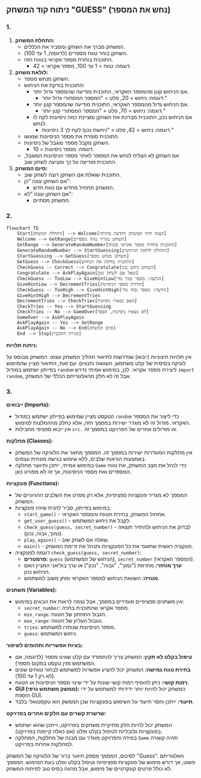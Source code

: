 ## ניתוח קוד המשחק "GUESS" (נחש את המספר)

### 1. <algorithm>
1.  **התחלת המשחק:**
    *   המשחק מברך את השחקן ומסביר את הכללים.
    *   השחקן בוחר טווח מספרים (לדוגמה, 1 עד 100).
    *   התוכנית בוחרת מספר אקראי בטווח הזה.
        *   דוגמה: טווח = 1 עד 100, מספר אקראי = 42.
2.  **לולאת משחק:**
    *   השחקן מנחש מספר.
    *   התוכנית בודקת את הניחוש:
        *   אם הניחוש קטן מהמספר האקראי, התוכנית מודיעה שהמספר גדול יותר.
            *   דוגמה: ניחוש = 20, פלט = "המספר המסתורי גדול יותר."
        *   אם הניחוש גדול מהמספר האקראי, התוכנית מודיעה שהמספר קטן יותר.
            *   דוגמה: ניחוש = 70, פלט = "המספר המסתורי קטן יותר."
        *   אם הניחוש נכון, התוכנית מברכת את השחקן ומציינת כמה ניסיונות לקח לו לנחש.
            *   דוגמה: ניחוש = 42, פלט = "ניחשת נכון! לקח לך 3 ניסיונות."
    *   התוכנית סופרת את מספר הניסיונות שנעשו.
    *   השחקן מקבל מספר מוגבל של ניסיונות.
        *   דוגמה: מספר ניסיונות = 10.
    *   אם השחקן לא הצליח לנחש את המספר לאחר מספר הניסיונות המוגבל, התוכנית מודיעה על כך ומציעה לשחק שוב.
3.  **סיום המשחק:**
    *   התוכנית שואלת אם השחקן רוצה לשחק שוב.
    *   אם השחקן עונה "כן":
        *   המשחק מתחיל מחדש עם טווח חדש.
    *   אם השחקן עונה "לא":
        *   המשחק מסתיים.

### 2. <mermaid>
```mermaid
flowchart TD
    Start[התחלת המשחק] --> Welcome[הצגת חוקי המשחק והודעת פתיחה]
    Welcome --> GetRange[השחקן מגדיר טווח מספרים]
    GetRange --> GenerateRandomNumber[התוכנית בוחרת מספר אקראי בטווח]
    GenerateRandomNumber --> StartGuessing[התחלת לולאת הניחושים]
    StartGuessing --> GetGuess[השחקן מנחש מספר]
    GetGuess --> CheckGuess[התוכנית בודקת את הניחוש]
    CheckGuess -- Correct --> Congratulate[השחקן ניחש נכון]
    Congratulate --> AskPlayAgain[שאל אם לשחק שוב]
    CheckGuess -- TooLow --> GiveHintLow[הודעה: מספר נמוך מדי]
    GiveHintLow --> DecrementTries[הורדת מספר הניסיונות]
    CheckGuess -- TooHigh --> GiveHintHigh[הודעה: מספר גבוה מדי]
    GiveHintHigh --> DecrementTries
    DecrementTries --> CheckTries[האם נשארו ניסיונות]
    CheckTries -- Yes --> StartGuessing
    CheckTries -- No --> GameOver[לא נשארו ניסיונות, הפסד]
    GameOver --> AskPlayAgain
    AskPlayAgain -- Yes --> GetRange
    AskPlayAgain -- No --> End[סיום המשחק]
    End --> Stop[סגירת התוכנית]
```
**ניתוח תלויות:**

אין תלויות חיצוניות (ייבוא) שנדרשות לתיאור תהליך המשחק עצמו. המשחק מבוסס על לוגיקה בסיסית של קלט משתמש, השוואה ותנאים.  עם זאת,  התיאור מציין שהמימוש בפייתון ישתמש במודול `random` ליצירת מספר אקראי. לכן,  במימוש אמיתי נדרש `import random`,  אבל זה לא חלק מהאלגוריתם הכללי של המשחק.

### 3. <explanation>
**ייבואים (Imports):**

*   הטקסט מציין שמימוש בפייתון ישתמש במודול `random` כדי ליצור את המספר האקראי.  מודול זה לא מוגדר ישירות במסמך הזה,  אלא כחלק מההמלצות למימוש.
*   אין ייבוא ספציפי מחבילות `src.` או מודולים אחרים של הפרויקט במסמך זה.

**מחלקות (Classes):**

*   אין מחלקות המוגדרות ישירות במסמך זה. המסמך מתאר את הלוגיקה של המשחק באמצעות הוראות שלבים, ללא שימוש בגישה מונחית עצמים.
*   במימוש אמיתי,  ייתכן ותיווצר מחלקה `Game` כדי לנהל את מצב המשחק, את טווח המספרים ואת מספר הניסיונות, אך זה לא מפורט כאן.

**פונקציות (Functions):**

*   המסמך לא מגדיר פונקציות ספציפיות,  אלא רק מפרט את השלבים ההגיוניים של המשחק.
*   במימוש בפייתון, סביר להניח שיהיו פונקציות:
    *   `start_game()` - אתחול המשחק, בחירת הטווח והמספר האקראי.
    *   `get_user_guess()` - לקבל את ניחוש המשתמש.
    *   `check_guess(guess, secret_number)` - לבדוק את הניחוש ולהחזיר תוצאה (נמוך, גבוה, נכון).
    *   `play_again()` - שאלה אם לשחק שוב.
    *   `main()` - פונקציה ראשית שתאגד את כל הפונקציות ותנהל את זרימת המשחק.
*   דוגמה לפונקציה `check_guess(guess, secret_number)`:
    *   **פרמטרים:** `guess` (הניחוש של המשתמש), `secret_number` (המספר האקראי).
    *   **ערך מוחזר:** מחרוזת ("נמוך", "גבוה", "נכון") או ערך בוליאני המציין האם הניחוש נכון.
    *   **מטרה:** השוואת הניחוש למספר האקראי ומתן משוב למשתמש.

**משתנים (Variables):**

*   אין משתנים ספציפיים מוגדרים במסמך, אבל נצפה לראות את הבאים במימוש:
    *   `secret_number`: מספר אקראי שהתוכנית בחרה.
    *   `min_range`: הגבול התחתון של הטווח.
    *   `max_range`: הגבול העליון של הטווח.
    *   `tries`: מספר הניסיונות שנותרו למשתמש.
    *   `guess`: ניחוש המשתמש.

**בעיות אפשריות ותחומים לשיפור:**

*   **טיפול בקלט לא תקין:** המשחק צריך להתמודד עם קלט שאינו מספר (לדוגמה, אם המשתמש מזין טקסט במקום מספר).
*   **בחירת טווח גמישה:** המשחק יכול להציע אפשרות למשתמש לבחור טווחים שונים (לא רק 1 עד 100).
*   **רמות קושי:** ניתן להוסיף רמות קושי שונות על ידי שינוי מספר הניסיונות או הטווח.
*   **GUI (ממשק משתמש גרפי):** המשחק יכול להיות יותר ידידותי למשתמש על ידי הוספת GUI.
*   **תיעוד:** ייתכן וחסר תיעוד על השימוש בפונקציות שכן הממשק הוא טקסטואלי בלבד.

**שרשרת קשרים עם חלקים אחרים בפרויקט:**

*   המשחק יכול להיות חלק מתיקיית משחקים בפרויקט, וייתכן שהוא ישתמש בפונקציות גלובליות לטיפול בקלט ופלט (אם כאלה קיימות בפרויקט).
*   במידה והפרויקט מוגדר עם מבנה של מחלקות, המחלקה `Game` תהיה קשורה למחלקות אחרות בפרויקט.

לסיכום, המסמך מספק תיאור ברור של הלוגיקה של המשחק "Guess".  האלגוריתם פשוט,  אך דורש מימוש של פונקציות ספציפיות וטיפול בקלט ופלט בעת המימוש.  המסמך לא כולל פרטים קונקרטיים של מימוש,  אבל מהווה בסיס טוב לפיתוח המשחק.